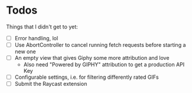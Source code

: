 # Todos

Things that I didn't get to yet:

- [ ] Error handling, lol
- [ ] Use AbortController to cancel running fetch requests before starting a new one
- [ ] An empty view that gives Giphy some more attribution and love
  - Also need "Powered by GIPHY" attribution to get a production API Key
- [ ] Configurable settings, i.e. for filtering differently rated GIFs
- [ ] Submit the Raycast extension